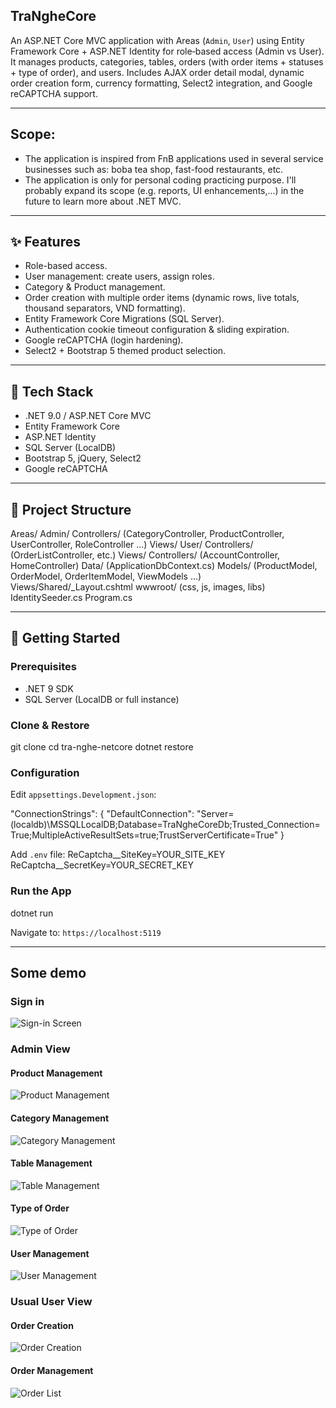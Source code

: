 ## TraNgheCore

An ASP.NET Core MVC application with Areas (`Admin`, `User`) using Entity Framework Core + ASP.NET Identity for role‑based access (Admin vs User). It manages products, categories, tables, orders (with order items + statuses + type of order), and users. Includes AJAX order detail modal, dynamic order creation form, currency formatting, Select2 integration, and Google reCAPTCHA support.

---
## Scope:

- The application is inspired from FnB applications used in several service businesses such as: boba tea shop, fast-food restaurants, etc.
- The application is only for personal coding practicing purpose. I'll probably expand its scope (e.g. reports, UI enhancements,...) in the future to learn more about .NET MVC.

---
## ✨ Features
- Role-based access.
- User management: create users, assign roles.
- Category & Product management.
- Order creation with multiple order items (dynamic rows, live totals, thousand separators, VND formatting).
- Entity Framework Core Migrations (SQL Server).
- Authentication cookie timeout configuration & sliding expiration.
- Google reCAPTCHA (login hardening).
- Select2 + Bootstrap 5 themed product selection.

---
## 🧱 Tech Stack
- .NET 9.0 / ASP.NET Core MVC
- Entity Framework Core
- ASP.NET Identity
- SQL Server (LocalDB)
- Bootstrap 5, jQuery, Select2
- Google reCAPTCHA

---
## 📁 Project Structure

Areas/
	Admin/
		Controllers/ (CategoryController, ProductController, UserController, RoleController ...)
		Views/
	User/
		Controllers/ (OrderListController, etc.)
		Views/
Controllers/ (AccountController, HomeController)
Data/ (ApplicationDbContext.cs)
Models/ (ProductModel, OrderModel, OrderItemModel, ViewModels ...)
Views/Shared/_Layout.cshtml
wwwroot/ (css, js, images, libs)
IdentitySeeder.cs
Program.cs



---
## 🚀 Getting Started
### Prerequisites
- .NET 9 SDK
- SQL Server (LocalDB or full instance)

### Clone & Restore

git clone <your-repo-url>
cd tra-nghe-netcore
dotnet restore


### Configuration
Edit `appsettings.Development.json`:

"ConnectionStrings": {
	"DefaultConnection": "Server=(localdb)\\MSSQLLocalDB;Database=TraNgheCoreDb;Trusted_Connection=True;MultipleActiveResultSets=true;TrustServerCertificate=True"
}

Add `.env` file:
ReCaptcha__SiteKey=YOUR_SITE_KEY
ReCaptcha__SecretKey=YOUR_SECRET_KEY

### Run the App

dotnet run

Navigate to: `https://localhost:5119`

---

## Some demo

### Sign in
![Sign-in Screen](./wwwroot/images/image.png)

### Admin View

#### Product Management
![Product Management](./wwwroot/images/image-1.png)

#### Category Management
![Category Management](./wwwroot/images/image-2.png)

#### Table Management
![Table Management](./wwwroot/images/image-3.png)

#### Type of Order
![Type of Order](./wwwroot/images/image-4.png)

#### User Management
![User Management](./wwwroot/images/image-5.png)

### Usual User View

#### Order Creation
![Order Creation](./wwwroot/images/image-7.png)

#### Order Management
![Order List](./wwwroot/images/image-8.png)


